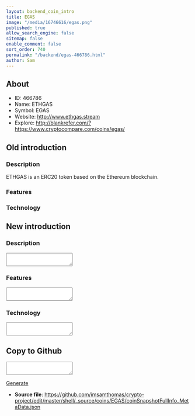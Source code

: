 ```yaml
---
layout: backend_coin_intro
title: EGAS
image: "/media/16746616/egas.png"
published: true
allow_search_engine: false
sitemap: false
enable_comment: false
sort_order: 740
permalink: "/backend/egas-466786.html"
author: Sam
---
```


## About

- ID: 466786
- Name: ETHGAS
- Symbol: EGAS
- Website: http://www.ethgas.stream
- Explore: http://blankrefer.com/?https://www.cryptocompare.com/coins/egas/


## Old introduction

### Description

<p>ETHGAS is an ERC20 token based on the Ethereum blockchain.</p>

### Features


### Technology




## New introduction


### Description
<textarea id="meta_description" name="description"></textarea>

### Features
<textarea id="meta_features" name="features"></textarea>

### Technology
<textarea id="meta_technology" name="technology"></textarea>


## Copy to Github

<textarea id="coinsnapshotfullinfo_metadata"></textarea>

<a href="#gen" onclick="generateMetaDatJson()">Generate</a>

- **Source file**: <a href="https://github.com/imsamthomas/crypto-project/edit/master/shell/_source/coins/EGAS/coinSnapshotFullInfo_MetaData.json">https://github.com/imsamthomas/crypto-project/edit/master/shell/_source/coins/EGAS/coinSnapshotFullInfo_MetaData.json</a>

